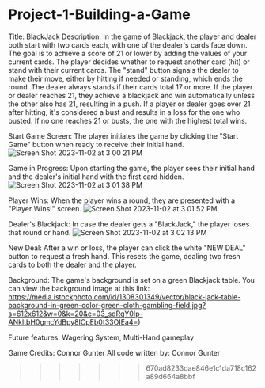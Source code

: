 # Project-1-Building-a-Game
Title: BlackJack
Description: 
In the game of Blackjack, the player and dealer both start with two cards each, with one of the dealer's cards face down. The goal is to achieve a score of 21 or lower by adding the values of your current cards. The player decides whether to request another card (hit) or stand with their current cards. The "stand" button signals the dealer to make their move, either by hitting if needed or standing, which ends the round. The dealer always stands if their cards total 17 or more. If the player or dealer reaches 21, they achieve a blackjack and win automatically unless the other also has 21, resulting in a push. If a player or dealer goes over 21 after hitting, it's considered a bust and results in a loss for the one who busted. If no one reaches 21 or busts, the one with the highest total wins.

Start Game Screen:
The player initiates the game by clicking the "Start Game" button when ready to receive their initial hand.
![Screen Shot 2023-11-02 at 3 00 21 PM](https://github.com/connorgunter/Project-1-Building-a-Game/assets/31771870/91404656-e2a2-469e-bed1-7eaf7f3ef2c3)

Game in Progress:
Upon starting the game, the player sees their initial hand and the dealer's initial hand with the first card hidden.
![Screen Shot 2023-11-02 at 3 01 38 PM](https://github.com/connorgunter/Project-1-Building-a-Game/assets/31771870/1917b130-a981-4676-ab69-0dbfd9c41080)

Player Wins:
When the player wins a round, they are presented with a "Player Wins!" screen.
![Screen Shot 2023-11-02 at 3 01 52 PM](https://github.com/connorgunter/Project-1-Building-a-Game/assets/31771870/04e76736-2de2-4967-8014-8964defd7c94)

Dealer's Blackjack:
In case the dealer gets a "BlackJack," the player loses that round or hand.
![Screen Shot 2023-11-02 at 3 02 13 PM](https://github.com/connorgunter/Project-1-Building-a-Game/assets/31771870/4191bc78-cdf1-47b4-9fe7-fd605a30893d)

New Deal:
After a win or loss, the player can click the white "NEW DEAL" button to request a fresh hand. This resets the game, dealing two fresh cards to both the dealer and the player.

Background:
The game's background is set on a green Blackjack table. You can view the background image at this link: https://media.istockphoto.com/id/1308301349/vector/black-jack-table-background-in-green-color-green-cloth-gambling-field.jpg?s=612x612&w=0&k=20&c=03_sdRqY0Ip-ANkltbH0gmcYdBpy8ICpEb0t33OIEa4=)

Future features: Wagering System, Multi-Hand gameplay

Game Credits: Connor Gunter
All code written by: Connor Gunter
>>>>>>> 670ad8233dae846e1c1da718c162a89d664a8bbf
